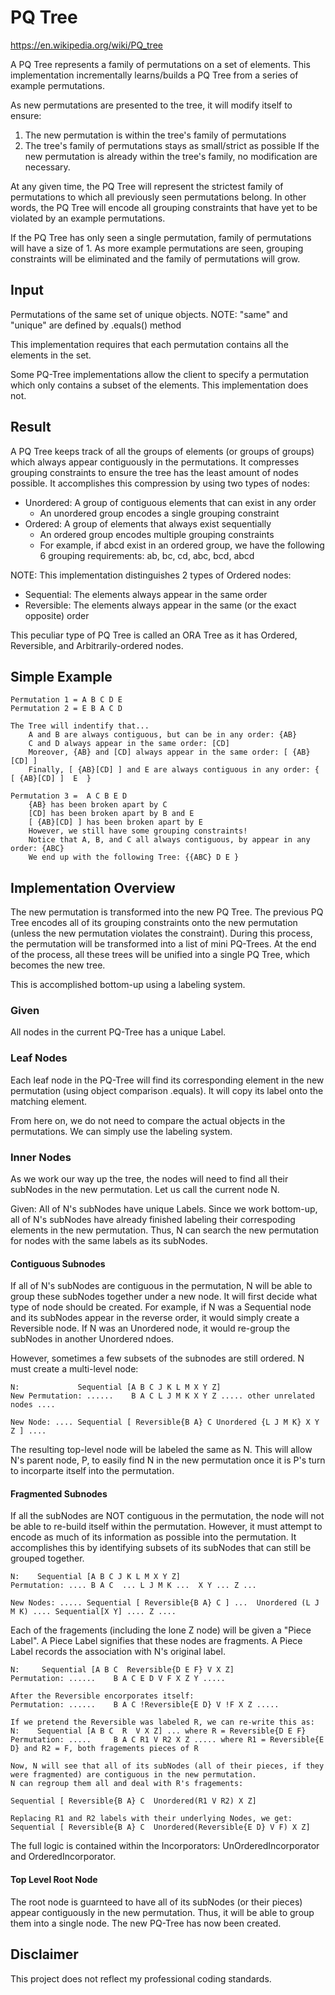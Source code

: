 # PQ Tree
https://en.wikipedia.org/wiki/PQ_tree

A PQ Tree represents a family of permutations on a set of elements.
This implementation incrementally learns/builds a PQ Tree from a series of example permutations.

As new permutations are presented to the tree, it will modify itself to ensure:
1. The new permutation is within the tree's family of permutations
2. The tree's family of permutations stays as small/strict as possible
If the new permutation is already within the tree's family, no modification are necessary.

At any given time, the PQ Tree will represent the strictest family of permutations to which all previously seen permutations belong.
In other words, the PQ Tree will encode all grouping constraints that have yet to be violated by an example permutations.

If the PQ Tree has only seen a single permutation, family of permutations will have a size of 1.
As more example permutations are seen, grouping constraints will be eliminated and the family of permutations will grow.

## Input
Permutations of the same set of unique objects.
NOTE: "same" and "unique" are defined by .equals() method

This implementation requires that each permutation contains all the elements in the set.

Some PQ-Tree implementations allow the client to specify a permutation which only contains a subset of the elements.
This implementation does not.

## Result
A PQ Tree keeps track of all the groups of elements (or groups of groups) which always appear contiguously in the permutations.
It compresses grouping constraints to ensure the tree has the least amount of nodes possible. It accomplishes this compression by using two types of nodes:
- Unordered: A group of contiguous elements that can exist in any order
    - An unordered group encodes a single grouping constraint
- Ordered: A group of elements that always exist sequentially
    - An ordered group encodes multiple grouping constraints
    - For example, if abcd exist in an ordered group, we have the following 6 grouping requirements: ab, bc, cd, abc, bcd, abcd

NOTE: This implementation distinguishes 2 types of Ordered nodes:
- Sequential: The elements always appear in the same order
- Reversible: The elements always appear in the same (or the exact opposite) order

This peculiar type of PQ Tree is called an ORA Tree as it has Ordered, Reversible, and Arbitrarily-ordered nodes.

## Simple Example

    Permutation 1 = A B C D E
    Permutation 2 = E B A C D

    The Tree will indentify that...
        A and B are always contiguous, but can be in any order: {AB}
        C and D always appear in the same order: [CD]
        Moreover, {AB} and [CD] always appear in the same order: [ {AB}[CD] ]
        Finally, [ {AB}[CD] ] and E are always contiguous in any order: {  [ {AB}[CD] ]  E  }

    Permutation 3 =  A C B E D
        {AB} has been broken apart by C
        [CD] has been broken apart by B and E
        [ {AB}[CD] ] has been broken apart by E
        However, we still have some grouping constraints!
        Notice that A, B, and C all always contiguous, by appear in any order: {ABC}
        We end up with the following Tree: {{ABC} D E }
        
## Implementation Overview
The new permutation is transformed into the new PQ Tree. The previous PQ Tree encodes all of its grouping constraints onto the new permutation (unless the new permutation violates the constraint). During this process, the permutation will be transformed into a list of mini PQ-Trees. At the end of the process, all these trees will be unified into a single PQ Tree, which becomes the new tree.

This is accomplished bottom-up using a labeling system.

### Given
All nodes in the current PQ-Tree has a unique Label.

### Leaf Nodes
Each leaf node in the PQ-Tree will find its corresponding element in the new permutation (using object comparison .equals). It will copy its label onto the matching element.

From here on, we do not need to compare the actual objects in the permutations. We can simply use the labeling system.

### Inner Nodes
As we work our way up the tree, the nodes will need to find all their subNodes in the new permutation. Let us call the current node N. 

Given: All of N's subNodes have unique Labels.
Since we work bottom-up, all of N's subNodes have already finished labeling their correspoding elements in the new permutation. Thus, N can search the new permutation for nodes with the same labels as its subNodes.

#### Contiguous Subnodes
If all of N's subNodes are contiguous in the permutation, N will be able to group these subNodes together under a new node. It will first decide what type of node should be created. For example, if N was a Sequential node and its subNodes appear in the reverse order, it would simply create a Reversible node. If N was an Unordered node, it would re-group the subNodes in another Unordered ndoes.

However, sometimes a few subsets of the subnodes are still ordered. N must create a multi-level node:

    N:             Sequential [A B C J K L M X Y Z]
    New Permutation: ......    B A C L J M K X Y Z ..... other unrelated nodes ....
    
    New Node: .... Sequential [ Reversible{B A} C Unordered {L J M K} X Y Z ] ....
    
The resulting top-level node will be labeled the same as N. This will allow N's parent node, P, to easily find N in the new permutation once it is P's turn to incorparte itself into the permutation.

#### Fragmented Subnodes
If all the subNodes are NOT contiguous in the permutation, the node will not be able to re-build itself within the permutation. However, it must attempt to encode as much of its information as possible into the permutation. It accomplishes this by identifying subsets of its subNodes that can still be grouped together.
    
    N:    Sequential [A B C J K L M X Y Z]
    Permutation: .... B A C  ... L J M K ...  X Y ... Z ...
    
    New Nodes: ..... Sequential [ Reversible{B A} C ] ...  Unordered (L J M K) .... Sequential[X Y] .... Z ....

Each of the fragements (including the lone Z node) will be given a "Piece Label". A Piece Label signifies that these nodes are fragments. A Piece Label records the association with N's original label. 

    N:     Sequential [A B C  Reversible{D E F} V X Z]
    Permutation: ......    B A C E D V F X Z Y .....
    
    After the Reversible encorporates itself:
    Permutation: ......    B A C !Reversible{E D} V !F X Z .....
    
    If we pretend the Reversible was labeled R, we can re-write this as:
    N:    Sequential [A B C  R  V X Z] ... where R = Reversible{D E F}
    Permutation: .....     B A C R1 V R2 X Z ..... where R1 = Reversible{E D} and R2 = F, both fragements pieces of R
    
    Now, N will see that all of its subNodes (all of their pieces, if they were fragmented) are contiguous in the new permutation.
    N can regroup them all and deal with R's fragements:
    
    Sequential [ Reversible{B A} C  Unordered(R1 V R2) X Z]
    
    Replacing R1 and R2 labels with their underlying Nodes, we get:
    Sequential [ Reversible{B A} C  Unordered(Reversible{E D} V F) X Z]
    
The full logic is contained within the Incorporators: UnOrderedIncorporator and OrderedIncorporator.
    
#### Top Level Root Node
The root node is guarnteed to have all of its subNodes (or their pieces) appear contiguously in the new permutation. Thus, it will be able to group them into a single node. The new PQ-Tree has now been created.

## Disclaimer
This project does not reflect my professional coding standards.
